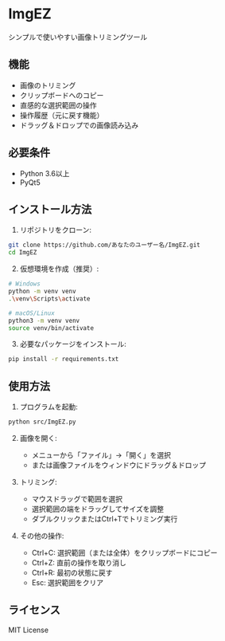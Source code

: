 # ImgEZ

シンプルで使いやすい画像トリミングツール

## 機能

- 画像のトリミング
- クリップボードへのコピー
- 直感的な選択範囲の操作
- 操作履歴（元に戻す機能）
- ドラッグ＆ドロップでの画像読み込み

## 必要条件

- Python 3.6以上
- PyQt5

## インストール方法

1. リポジトリをクローン:
```bash
git clone https://github.com/あなたのユーザー名/ImgEZ.git
cd ImgEZ
```

2. 仮想環境を作成（推奨）:
```bash
# Windows
python -m venv venv
.\venv\Scripts\activate

# macOS/Linux
python3 -m venv venv
source venv/bin/activate
```

3. 必要なパッケージをインストール:
```bash
pip install -r requirements.txt
```

## 使用方法

1. プログラムを起動:
```bash
python src/ImgEZ.py
```

2. 画像を開く:
   - メニューから「ファイル」→「開く」を選択
   - または画像ファイルをウィンドウにドラッグ＆ドロップ

3. トリミング:
   - マウスドラッグで範囲を選択
   - 選択範囲の端をドラッグしてサイズを調整
   - ダブルクリックまたはCtrl+Tでトリミング実行

4. その他の操作:
   - Ctrl+C: 選択範囲（または全体）をクリップボードにコピー
   - Ctrl+Z: 直前の操作を取り消し
   - Ctrl+R: 最初の状態に戻す
   - Esc: 選択範囲をクリア

## ライセンス

MIT License 